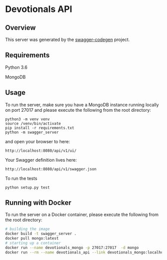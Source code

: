 # Devotionals API 

## Overview
This server was generated by the [swagger-codegen](https://github.com/swagger-api/swagger-codegen) project. 

## Requirements
Python 3.6

MongoDB

## Usage
To run the server, make sure you have a MongoDB instance running locally on port 27017 and please execute the following from the root directory:

```
python3 -m venv venv
source /venv/bin/activate
pip install -r requirements.txt
python -m swagger_server
```

and open your browser to here:

```
http://localhost:8080/api/v1/ui/
```

Your Swagger definition lives here:

```
http://localhost:8080/api/v1/swagger.json
```

To run the tests
```
python setup.py test
```

## Running with Docker

To run the server on a Docker container, please execute the following from the root directory:

```bash
# building the image
docker build -t swagger_server .
docker pull mongo:latest
# starting up a container
docker run --name devotionals_mongo -p 27017:27017  -d mongo
docker run --rm --name devotionals_api --link devotionals_mongo:localhost -p 8080:8080 swagger_server
```

